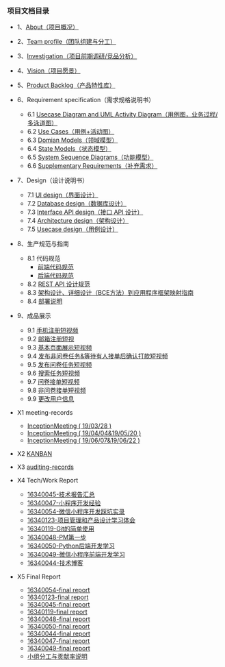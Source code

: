 ### 项目文档目录

* 1、[About（项目概况）](/doc/Documents/About.md)

* 2、[Team profile（团队组建与分工）](doc/Documents/team-profile.md)

* 3、[Investigation（项目前期调研/竞品分析）](doc/Documents/Investigation.md)

* 4、[Vision（项目愿景）](doc/Documents/Vision项目愿景.md)

* 5、[Product Backlog（产品特性库）](doc/Documents/ProductBacklog.md)

* 6、Requirement specification（需求规格说明书）
  
  * 6.1 [Usecase Diagram and UML Activity Diagram（用例图，业务过程/多泳道图）](doc/Documents/UsecaseDiagram和泳道图.md)
  * 6.2 [Use Cases（用例+活动图）](doc/Documents/UseCases用例+活动图.md)
  * 6.3 [Domian Models（领域模型）](doc/Documents/domian.md)
  * 6.4 [State Models（状态模型）](doc/Documents/StateModels.md)
  * 6.5 [System Sequence Diagrams（功能模型）](doc/Documents/SystemSequenceDiagrams.md)
  * 6.6 [Supplementary Requirements（补充需求）](/doc/Documents/SupplementaryRequirements.md)

* 7、Design（设计说明书）
  
  * 7.1 [UI design（界面设计）](doc/Documents/UIdesign.md)
  * 7.2 [Database design（数据库设计）](doc/Documents/数据库设计ER图.md)
  * 7.3 [Interface API design（接口 API 设计）](server/API调用文档.md)
  * 7.4 [Architecture design（架构设计）](doc/Documents/Architecturedesign.md)
  * 7.5 [Usecase design（用例设计）](doc/Documents/BCE.md)

* 8、生产规范与指南
  
  * 8.1 代码规范
    - [前端代码规范](doc/Documents/前端代码规范.md)
    - [后端代码规范](doc/Documents/后端代码规范.md)
  * 8.2 [REST API 设计规范](doc/Documents/RestfulAPI的设计规范.md)
  * 8.3 [架构设计、详细设计（BCE方法）到应用程序框架映射指南](doc/Documents/框架目录设计与逻辑架构与ECB的关系.md)
  * 8.4 [部署说明](doc/Documents/安装部署说明.md)

* 9、成品展示
  
  * 9.1 [手机注册短视频]([https://www.bilibili.com/video/av57505061/?p=6](https://www.bilibili.com/video/av57505061/?p=6))
  * 9.2 [邮箱注册短视]([https://www.bilibili.com/video/av57505061/?p=9](https://www.bilibili.com/video/av57505061/?p=9))
  * 9.3 [基本页面展示短视频]([https://www.bilibili.com/video/av57505061/?p=4](https://www.bilibili.com/video/av57505061/?p=4))
  * 9.4 [发布非问卷任务&等待有人接单后确认打款短视频]([https://www.bilibili.com/video/av57505061/?p=1](https://www.bilibili.com/video/av57505061/?p=1))
  * 9.5 [发布问卷任务短视频]([https://www.bilibili.com/video/av57505061/?p=2](https://www.bilibili.com/video/av57505061/?p=2))
  * 9.6 [搜索任务短视频]([https://www.bilibili.com/video/av57505061/?p=7](https://www.bilibili.com/video/av57505061/?p=7))
  * 9.7 [问卷接单短视频]([https://www.bilibili.com/video/av57505061/?p=8](https://www.bilibili.com/video/av57505061/?p=8))
  * 9.8 [非问卷接单短视频]([https://www.bilibili.com/video/av57505061/?p=5](https://www.bilibili.com/video/av57505061/?p=5))
  * 9.9 [更改用户信息]([https://www.bilibili.com/video/av57505061/?p=3](https://www.bilibili.com/video/av57505061/?p=3))

* X1 meeting-records
  
  - [InceptionMeeting ( 19/03/28 ) ](https://github.com/sysucodingfarmers/MakeMoney/blob/master/doc/Meeting-Records/InceptionMeeting(0328).md)
  - [InceptionMeeting ( 19/04/04&19/05/20 ) ](https://github.com/sysucodingfarmers/MakeMoney/blob/master/doc/Meeting-Records/InceptionMeeting(0404%260520).md)
  - [InceptionMeeting ( 19/06/07&19/06/22 ) ](https://github.com/sysucodingfarmers/MakeMoney/blob/master/doc/Meeting-Records/InceptionMeeting(0607%260622).md)

* X2 [KANBAN](https://github.com/sysucodingfarmers/MakeMoney/projects)

* X3 [auditing-records](https://github.com/sysucodingfarmers/MakeMoney/issues)

* X4 Tech/Work Report
  
  * [16340045-技术报告汇总](https://github.com/cxh666/MakeMoney/tree/master/Tech_Report)
  * [16340047-小程序开发经验](https://hoolchen.github.io/2019/06/29/%E5%B0%8F%E7%A8%8B%E5%BA%8F%E5%89%8D%E7%AB%AF%E5%BC%80%E5%8F%91%E7%BB%8F%E9%AA%8C/)
  * [16340054-微信小程序开发踩坑实录](https://zhuanlan.zhihu.com/p/71616498)
  * [16340123-项目管理和产品设计学习体会](https://blog.csdn.net/weixin_36313766/article/details/94167196)
  * [16340119-Git的简单使用](https://blog.csdn.net/NicoleRose/article/details/93884021)
  * [16340048-PM第一步](https://vyychenyy.github.io/2019/06/28/WorkReport.html)
  * [16340050-Python后端开发学习](https://blog.csdn.net/NNNeil_TK/article/details/94340349)
  * [16340049-微信小程序前端开发学习](https://blasticag.github.io/2019/06/30/wepy-dev-records/)
  * [16340044-技术博客](https://blog.csdn.net/o_0_prr/article/details/94360828)

* X5 Final Report
  
  * [16340054-final report](https://zhuanlan.zhihu.com/p/71642795) 
  * [16340123-final report](https://github.com/Breeze16/mess/blob/master/%E4%B8%AA%E4%BA%BA%E5%BF%83%E5%BE%97.md)
  * [16340045-final report](https://github.com/cxh666/MakeMoney/blob/master/%E4%B8%AA%E4%BA%BA%E5%B0%8F%E7%BB%93.md)
  * [16340119-final report](https://blog.csdn.net/NicoleRose/article/details/93890446)
  * [16340048-final report](https://vyychenyy.github.io/2019/06/28/FinalReport.html)
  * [16340050-final report](https://blog.csdn.net/NNNeil_TK/article/details/94340257)
  * [16340044-final report](https://blog.csdn.net/o_0_prr/article/details/94360816)
  * [16340047-final report](https://hoolchen.github.io/2019/06/29/%E5%B0%8F%E7%A8%8B%E5%BA%8F%E5%89%8D%E7%AB%AF%E5%BC%80%E5%8F%91%E7%BB%8F%E9%AA%8C/)
  * [16340049-final report](https://blasticag.github.io/2019/06/30/16340049-Blasticag-Final-Project-Summary/)
  * [小组分工与贡献率说明](doc/Documents/小组分工与贡献率说明.md)
